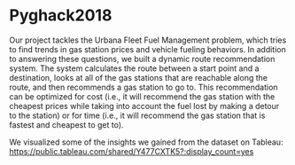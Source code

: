 # Pyghack2018
Our project tackles the Urbana Fleet Fuel Management problem, which tries to find trends in gas station prices and vehicle fueling behaviors. In addition to answering these questions, we built a dynamic route recommendation system. The system calculates the route between a start point and a destination, looks at all of the gas stations that are reachable along the route, and then recommends a gas station to go to. This recommendation can be optimized for cost (i.e., it will recommend the gas station with the cheapest prices while taking into account the fuel lost by making a detour to the station) or for time (i.e., it will recommend the gas station that is fastest and cheapest to get to). 

We visualized some of the insights we gained from the dataset on Tableau: 
https://public.tableau.com/shared/Y477CXTK5?:display_count=yes
